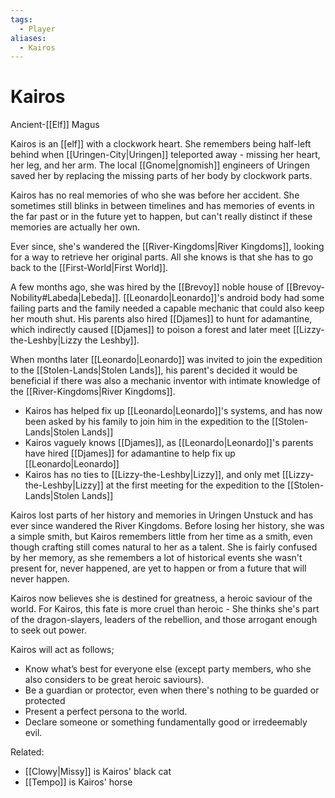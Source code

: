 ```yaml
---
tags:
  - Player
aliases:
  - Kairos
---
```

# Kairos
Ancient-[[Elf]] Magus

Kairos is an [[elf]] with a clockwork heart. She remembers being half-left behind when [[Uringen-City|Uringen]] teleported away - missing her heart, her leg, and her arm. The local [[Gnome|gnomish]] engineers of Uringen saved her by replacing the missing parts of her body by clockwork parts. 

Kairos has no real memories of who she was before her accident. She sometimes still blinks in between timelines and has memories of events in the far past or in the future yet to happen, but can't really distinct if these memories are actually her own. 

Ever since, she's wandered the [[River-Kingdoms|River Kingdoms]], looking for a way to retrieve her original parts. All she knows is that she has to go back to the [[First-World|First World]]. 

A few months ago, she was hired by the [[Brevoy]] noble house of [[Brevoy-Nobility#Labeda|Lebeda]]. [[Leonardo|Leonardo]]'s android body had some failing parts and the family needed a capable mechanic that could also keep her mouth shut. His parents also hired [[Djames]] to hunt for adamantine, which indirectly caused [[Djames]] to poison a forest and later meet [[Lizzy-the-Leshby|Lizzy the Leshby]].

When months later [[Leonardo|Leonardo]] was invited to join the expedition to the [[Stolen-Lands|Stolen Lands]], his parent's decided it would be beneficial if there was also a mechanic inventor with intimate knowledge of the [[River-Kingdoms|River Kingdoms]]. 

- Kairos has helped fix up [[Leonardo|Leonardo]]'s systems, and has now been asked by his family to join him in the expedition to the [[Stolen-Lands|Stolen Lands]]
- Kairos vaguely knows [[Djames]], as [[Leonardo|Leonardo]]'s parents have hired [[Djames]] for adamantine to help fix up [[Leonardo|Leonardo]]
- Kairos has no ties to [[Lizzy-the-Leshby|Lizzy]], and only met [[Lizzy-the-Leshby|Lizzy]] at the first meeting for the expedition to the [[Stolen-Lands|Stolen Lands]]

Kairos lost parts of her history and memories in Uringen Unstuck and has ever since wandered the River Kingdoms. Before losing her history, she was a simple smith, but Kairos remembers little from her time as a smith, even though crafting still comes natural to her as a talent. She is fairly confused by her memory, as she remembers a lot of historical events she wasn't present for, never happened, are yet to happen or from a future that will never happen. 

Kairos now believes she is destined for greatness, a heroic saviour of the world. For Kairos, this fate is more cruel than heroic - She thinks she's part of the dragon-slayers, leaders of the rebellion, and those arrogant enough to seek out power.

Kairos will act as follows; 
- Know what’s best for everyone else (except party members, who she also considers to be great heroic saviours).
- Be a guardian or protector, even when there's nothing to be guarded or protected
- Present a perfect persona to the world. 
- Declare someone or something fundamentally good or irredeemably evil. 


Related:
- [[Clowy|Missy]] is Kairos' black cat
- [[Tempo]] is Kairos' horse
